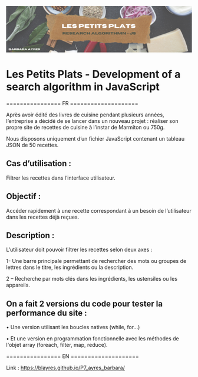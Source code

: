 ![README_banner](README_banner.png)

# Les Petits Plats - Development of a search algorithm in JavaScript

================ FR ====================

Après avoir édité des livres de cuisine pendant plusieurs années, l’entreprise a décidé de se lancer dans un nouveau projet : réaliser son propre site de recettes de cuisine à l’instar de Marmiton ou 750g.

Nous disposons uniquement d’un fichier JavaScript contenant un tableau JSON de 50 recettes. 

## Cas d’utilisation :

Filtrer les recettes dans l’interface utilisateur.

## Objectif :

Accéder rapidement à une recette correspondant à un besoin
de l’utilisateur dans les recettes déjà reçues.

## Description :

L’utilisateur doit pouvoir filtrer les recettes selon deux axes :

1- Une barre principale permettant de rechercher des mots ou
groupes de lettres dans le titre, les ingrédients ou la
description.

2 – Recherche par mots clés dans les ingrédients, les ustensiles ou
les appareils.


## On a fait 2 versions du code pour tester la performance du site :

• Une version utilisant les boucles natives (while, for...) 

• Et une version en programmation fonctionnelle avec les méthodes de l'objet array (foreach, filter, map, reduce).

================ EN ====================

Link : https://blayres.github.io/P7_ayres_barbara/
